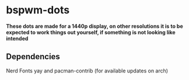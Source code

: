 # bspwm-dots
**These dots are made for a 1440p display, on other resolutions it is to be expected to work things out yourself, if something is not looking like intended**

## Dependencies
Nerd Fonts
yay and pacman-contrib (for available updates on arch)
